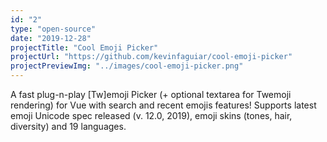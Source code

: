 ```yaml
---
id: "2"
type: "open-source"
date: "2019-12-28"
projectTitle: "Cool Emoji Picker"
projectUrl: "https://github.com/kevinfaguiar/cool-emoji-picker"
projectPreviewImg: "../images/cool-emoji-picker.png"
---
```

A fast plug-n-play [Tw]emoji Picker (+ optional textarea for Twemoji rendering) for Vue with search and recent emojis features! Supports latest emoji Unicode spec released (v. 12.0, 2019), emoji skins (tones, hair, diversity) and 19 languages.
